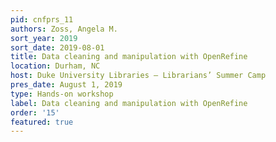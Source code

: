 ```yaml
---
pid: cnfprs_11
authors: Zoss, Angela M.
sort_year: 2019
sort_date: 2019-08-01
title: Data cleaning and manipulation with OpenRefine
location: Durham, NC
host: Duke University Libraries – Librarians’ Summer Camp
pres_date: August 1, 2019
type: Hands-on workshop
label: Data cleaning and manipulation with OpenRefine
order: '15'
featured: true
---
```

